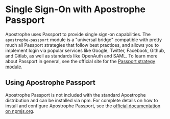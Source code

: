 # Single Sign-On with Apostrophe Passport

Apostrophe uses Passport to provide single sign-on capabilities. The `apostrophe-passport` module is a "universal bridge" compatible with pretty much all Passport strategies that follow best practices, and allows you to implement login via popular services like Google, Twitter, Facebook, Github, and Gitlab, as well as standards like OpenAuth and SAML. To learn more about Passport in general, see the official site for the [Passport strategy module](http://passportjs.org/).

## Using Apostrophe Passport

Apostrophe Passport is not included with the standard Apostrophe distribution and can be installed via npm. For complete details on how to install and configure Apostrophe Passport, see the [official documentation on npmjs.org](https://npmjs.org/package/apostrophe-passport).
